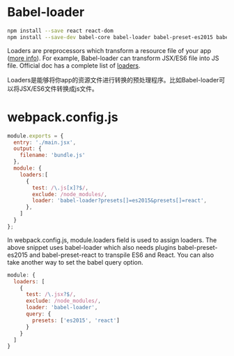 # Babel-loader

```bash
npm install --save react react-dom
npm install --save-dev babel-core babel-loader babel-preset-es2015 babel-preset-react
```

Loaders are preprocessors which transform a resource file of your app ([more info](http://webpack.github.io/docs/using-loaders.html)). For example, Babel-loader can transform JSX/ES6 file into JS file. Official doc has a complete list of [loaders](http://webpack.github.io/docs/list-of-loaders.html).

Loaders是能够将你app的资源文件进行转换的预处理程序。比如Babel-loader可以将JSX/ES6文件转换成js文件。

# webpack.config.js
```javascript
module.exports = {
  entry: './main.jsx',
  output: {
    filename: 'bundle.js'
  },
  module: {
    loaders:[
      {
        test: /\.js[x]?$/,
        exclude: /node_modules/,
        loader: 'babel-loader?presets[]=es2015&presets[]=react',
      },
    ]
  }
};
```

In webpack.config.js, module.loaders field is used to assign loaders. The above snippet uses babel-loader which also needs plugins babel-preset-es2015 and babel-preset-react to transpile ES6 and React. You can also take another way to set the babel query option.


```javascript
module: {
  loaders: [
    {
      test: /\.jsx?$/,
      exclude: /node_modules/,
      loader: 'babel-loader',
      query: {
        presets: ['es2015', 'react']
      }
    }
  ]
}
```
